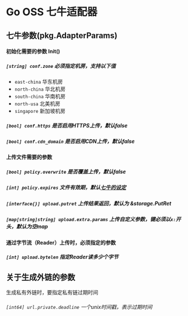 # Go OSS 七牛适配器

## 七牛参数(pkg.AdapterParams)

#### 初始化需要的参数 Init()
##### `[string] conf.zone` 必须指定机房，支持以下值
* `east-china` 华东机房
* `north-china` 华北机房
* `south-china` 华南机房
* `north-usa` 北美机房
* `singapore` 新加坡机房
##### `[bool] conf.https` 是否启用HTTPS上传，默认false
##### `[bool] conf.cdn_domain` 是否启用CDN上传，默认false

#### 上传文件需要的参数
##### `[bool] policy.overwrite` 是否覆盖上传，默认false
##### `[int] policy.expires` 文件有效期，默认[七牛的设定](https://developer.qiniu.com/kodo/sdk/1238/go#5)
##### `[interface{}] upload.putret` 上传结果返回，默认为 &storage.PutRet
##### `[map[string]string] upload.extra.params` 上传自定义参数，键必须以`x:`开头，默认为空map

#### 通过字节流（Reader）上传时，必须指定的参数
##### `[int] upload.bytelen` 指定Reader读多少个字节

## 关于生成外链的参数
生成私有外链时，要指定私有链过期时间
###### `[int64] url.private.deadline` 一个unix时间戳，表示过期时间